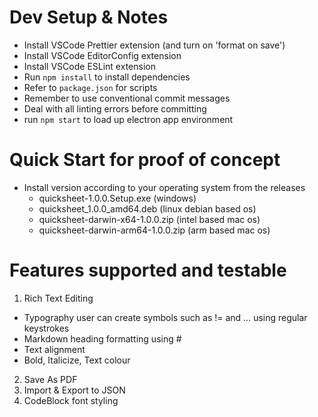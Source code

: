 # Dev Setup & Notes

- Install VSCode Prettier extension (and turn on 'format on save')
- Install VSCode EditorConfig extension
- Install VSCode ESLint extension
- Run `npm install` to install dependencies
- Refer to `package.json` for scripts
- Remember to use conventional commit messages
- Deal with all linting errors before committing
- run `npm start` to load up electron app environment

# Quick Start for proof of concept

- Install version according to your operating system from the releases
  - quicksheet-1.0.0.Setup.exe (windows)
  - quicksheet_1.0.0_amd64.deb (linux debian based os)
  - quicksheet-darwin-x64-1.0.0.zip (intel based mac os)
  - quicksheet-darwin-arm64-1.0.0.zip (arm based mac os)

# Features supported and testable
1. Rich Text Editing
  - Typography user can create symbols such as != and ... using regular keystrokes
  - Markdown heading formatting using #
  - Text alignment
  - Bold, Italicize, Text colour 
2. Save As PDF
3. Import & Export to JSON
4. CodeBlock font styling

